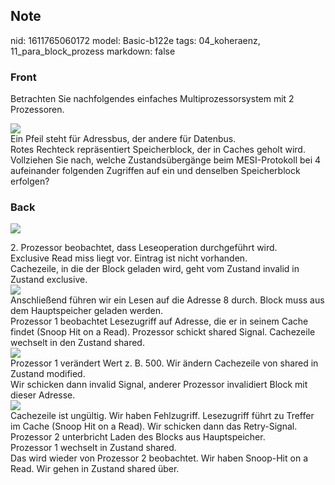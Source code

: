## Note
nid: 1611765060172
model: Basic-b122e
tags: 04_koheraenz, 11_para_block_prozess
markdown: false

### Front
Betrachten Sie nachfolgendes einfaches Multiprozessorsystem mit 2
Prozessoren.
<div>
  <div><img src="11071569.png"></div>
</div>
<div>
  Ein Pfeil steht für Adressbus, der andere für Datenbus.
</div>
<div>
  Rotes Rechteck repräsentiert Speicherblock, der in Caches geholt
  wird.
</div>
<div>
  Vollziehen Sie nach, welche Zustandsübergänge beim MESI-Protokoll
  bei 4 aufeinander folgenden Zugriffen auf ein und denselben
  Speicherblock erfolgen?
</div>

### Back
<img src="28104388.png"><div>
</div><div>2. Prozessor beobachtet, dass Leseoperation durchgeführt wird.</div><div>
</div><div>Exclusive Read miss liegt vor. Eintrag ist nicht vorhanden.</div><div>
</div><div>Cachezeile, in die der Block geladen wird, geht vom Zustand invalid in Zustand exclusive.</div><div>
</div><img src="81624736.png"><div>Anschließend führen wir ein Lesen auf die Adresse 8 durch. Block muss aus dem Hauptspeicher geladen werden.</div><div>
</div><div>Prozessor 1 beobachtet Lesezugriff auf Adresse, die er in seinem Cache findet (Snoop Hit on a Read). Prozessor schickt shared Signal. Cachezeile wechselt in den Zustand shared.</div><div><div>
</div><img src="52990270.png"></div><div>Prozessor 1 verändert Wert z. B. 500. Wir ändern Cachezeile von shared in Zustand modified.</div><div>
</div><div>Wir schicken dann invalid Signal, anderer Prozessor invalidiert Block mit dieser Adresse.</div><div><div>
</div><img src="60387747.png"></div><div>
</div><div>Cachezeile ist ungültig. Wir haben Fehlzugriff. Lesezugriff führt zu Treffer im Cache (Snoop Hit on a Read). Wir schicken dann das Retry-Signal. Prozessor 2 unterbricht Laden des Blocks aus Hauptspeicher.</div><div>
</div><div>Prozessor 1 wechselt in Zustand shared.</div><div>
</div><div>Das wird wieder von Prozessor 2 beobachtet. Wir haben Snoop-Hit on a Read. Wir gehen in Zustand shared über.</div>
